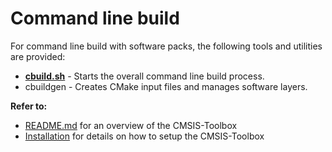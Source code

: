 # Command line build

For command line build with software packs, the following tools and utilities are provided:

- [**cbuild.sh**](docs/cbuild.md) - Starts the overall command line build process.
- cbuildgen - Creates CMake input files and manages software layers.


**Refer to:**
- [README.md](https://github.com/Open-CMSIS-Pack/cmsis-toolbox/blob/main/README.md) for an overview of the CMSIS-Toolbox
- [Installation](https://github.com/Open-CMSIS-Pack/cmsis-toolbox/blob/main/docs/Installation.md) for details on how to setup the CMSIS-Toolbox